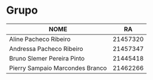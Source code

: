 # Grupo
|          NOME                  |   RA   |
|--------------------------------|--------|
|Aline Pacheco Ribeiro           |21457320|
|Andressa Pacheco Ribeiro        |21457347|
|Bruno Slemer Pereira Pinto      |21445418|
|Pierry Sampaio Marcondes Branco |21462266|